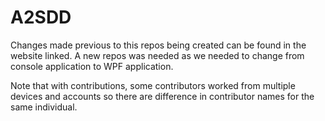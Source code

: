 # A2SDD
Changes made previous to this repos being created can be found in the website linked. A new repos was needed as we needed to change from console application to WPF application.

Note that with contributions, some contributors worked from multiple devices and accounts so there are difference in contributor names for the same individual.
